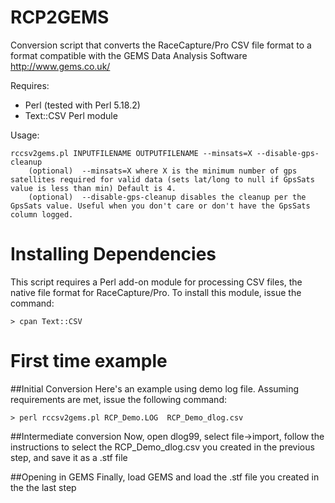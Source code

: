 RCP2GEMS
========

Conversion script that converts the RaceCapture/Pro CSV file format to a format compatible with the GEMS Data Analysis Software http://www.gems.co.uk/

Requires:

* Perl (tested with Perl 5.18.2)
* Text::CSV Perl module 

Usage:

    rccsv2gems.pl INPUTFILENAME OUTPUTFILENAME --minsats=X --disable-gps-cleanup
        (optional)  --minsats=X where X is the minimum number of gps satellites required for valid data (sets lat/long to null if GpsSats value is less than min) Default is 4.
        (optional)  --disable-gps-cleanup disables the cleanup per the GpsSats value. Useful when you don't care or don't have the GpsSats column logged.


Installing Dependencies
=======================

This script requires a Perl add-on module for processing CSV files, the native file format for RaceCapture/Pro. To install this module, issue the command:

    > cpan Text::CSV

First time example 
==================

##Initial Conversion
Here's an example using demo log file. Assuming requirements are met, issue the following command:

    > perl rccsv2gems.pl RCP_Demo.LOG  RCP_Demo_dlog.csv

##Intermediate conversion
Now, open dlog99, select file->import, follow the instructions to select the RCP_Demo_dlog.csv you created in the previous step, and save it as a .stf file

##Opening in GEMS
Finally, load GEMS and load the .stf file you created in the the last step



